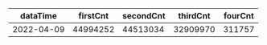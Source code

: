 |dataTime|firstCnt|secondCnt|thirdCnt|fourCnt|
|-|-|-|-|-|
|2022-04-09|44994252|44513034|32909970|311757|